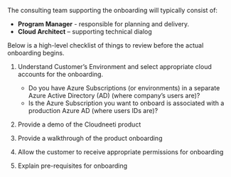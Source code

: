 The consulting team supporting the onboarding will typically consist of:

*	**Program Manager** - responsible for planning and delivery.
*	**Cloud Architect** – supporting technical dialog 

Below is a high-level checklist of things to review before the actual onboarding begins.

1. Understand Customer’s Environment and select appropriate cloud accounts for the onboarding.

    * Do you have Azure Subscriptions (or environments) in a separate Azure Active Directory (AD) (where company’s users are)?
	* Is the Azure Subscription you want to onboard is associated with a production Azure AD (where users IDs are)?
    
2. Provide a demo of the Cloudneeti product
3. Provide a walkthrough of the product onboarding 
4. Allow the customer to receive appropriate permissions for onboarding
5. Explain pre-requisites for onboarding

